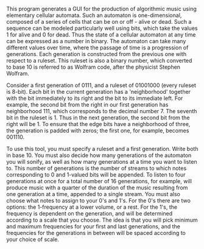 This program generates a GUI for the production of algorithmic music using elementary cellular automata. Such an automaton is one-dimensional, composed of a series of cells that can be on or off - alive or dead. Such a sequence can be modeled particularly well using bits, which take the values 1 for alive and 0 for dead. Thus the state of a cellular automaton at any time can be expressed as a number in binary. The automaton can take many different values over time, where the passage of time is a progression of generations. Each generation is constructed from the previous one with respect to a ruleset. This ruleset is also a binary number, which converted to base 10 is referred to as Wolfram code, after the physicist Stephen Wolfram. 

Consider a first generation of 0111, and a ruleset of 01001000 (every ruleset is 8-bit). Each bit in the current generation has a 'neighborhood' together with the bit immediately to its right and the bit to its immediate left. For example, the second bit from the right in our first generation has neighborhood 111, which corresponds to the decimal number 7. The seventh bit in the ruleset is 1. Thus in the next generation, the second bit from the right will be 1. To ensure that the edge bits have a neighborhood of three, the generation is padded with zeros; the first one, for example, becomes 001110. 

To use this tool, you must specify a ruleset and a first generation. Write both in base 10. You must also decide how many generations of the automaton you will sonify, as well as how many generations at a time you want to listen to. This number of generations is the number of streams to which notes corresponding to 0 and 1-valued bits will be appended. To listen to four generations at once for a total number of 16 generations, for example, will produce music with a quarter of the duration of the music resulting from one generation at a time, appended to a single stream. You must also choose what notes to assign to your 0's and 1's. For the 0's there are two options: the 1-frequency at a lower volume, or a rest. For the 1's, the frequency is dependent on the generation, and will be determined according to a scale that you choose. The idea is that you will pick minimum and maximum frequencies for your first and last generations, and the frequencies for the generations in between will be spaced according to your choice of scale.
